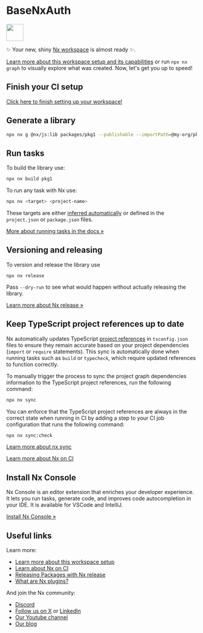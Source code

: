 # BaseNxAuth

<a alt="Nx logo" href="https://nx.dev" target="_blank" rel="noreferrer"><img src="https://raw.githubusercontent.com/nrwl/nx/master/images/nx-logo.png" width="45"></a>

✨ Your new, shiny [Nx workspace](https://nx.dev) is almost ready ✨.

[Learn more about this workspace setup and its capabilities](https://nx.dev/nx-api/js?utm_source=nx_project&amp;utm_medium=readme&amp;utm_campaign=nx_projects) or run `npx nx graph` to visually explore what was created. Now, let's get you up to speed!

## Finish your CI setup

[Click here to finish setting up your workspace!](https://cloud.nx.app/connect/v9KwugqW9d)


## Generate a library

```sh
npx nx g @nx/js:lib packages/pkg1 --publishable --importPath=@my-org/pkg1
```

## Run tasks

To build the library use:

```sh
npx nx build pkg1
```

To run any task with Nx use:

```sh
npx nx <target> <project-name>
```

These targets are either [inferred automatically](https://nx.dev/concepts/inferred-tasks?utm_source=nx_project&utm_medium=readme&utm_campaign=nx_projects) or defined in the `project.json` or `package.json` files.

[More about running tasks in the docs &raquo;](https://nx.dev/features/run-tasks?utm_source=nx_project&utm_medium=readme&utm_campaign=nx_projects)

## Versioning and releasing

To version and release the library use

```
npx nx release
```

Pass `--dry-run` to see what would happen without actually releasing the library.

[Learn more about Nx release &raquo;](hhttps://nx.dev/features/manage-releases?utm_source=nx_project&utm_medium=readme&utm_campaign=nx_projects)

## Keep TypeScript project references up to date

Nx automatically updates TypeScript [project references](https://www.typescriptlang.org/docs/handbook/project-references.html) in `tsconfig.json` files to ensure they remain accurate based on your project dependencies (`import` or `require` statements). This sync is automatically done when running tasks such as `build` or `typecheck`, which require updated references to function correctly.

To manually trigger the process to sync the project graph dependencies information to the TypeScript project references, run the following command:

```sh
npx nx sync
```

You can enforce that the TypeScript project references are always in the correct state when running in CI by adding a step to your CI job configuration that runs the following command:

```sh
npx nx sync:check
```

[Learn more about nx sync](https://nx.dev/reference/nx-commands#sync)


[Learn more about Nx on CI](https://nx.dev/ci/intro/ci-with-nx#ready-get-started-with-your-provider?utm_source=nx_project&utm_medium=readme&utm_campaign=nx_projects)

## Install Nx Console

Nx Console is an editor extension that enriches your developer experience. It lets you run tasks, generate code, and improves code autocompletion in your IDE. It is available for VSCode and IntelliJ.

[Install Nx Console &raquo;](https://nx.dev/getting-started/editor-setup?utm_source=nx_project&utm_medium=readme&utm_campaign=nx_projects)

## Useful links

Learn more:

- [Learn more about this workspace setup](https://nx.dev/nx-api/js?utm_source=nx_project&amp;utm_medium=readme&amp;utm_campaign=nx_projects)
- [Learn about Nx on CI](https://nx.dev/ci/intro/ci-with-nx?utm_source=nx_project&utm_medium=readme&utm_campaign=nx_projects)
- [Releasing Packages with Nx release](https://nx.dev/features/manage-releases?utm_source=nx_project&utm_medium=readme&utm_campaign=nx_projects)
- [What are Nx plugins?](https://nx.dev/concepts/nx-plugins?utm_source=nx_project&utm_medium=readme&utm_campaign=nx_projects)

And join the Nx community:
- [Discord](https://go.nx.dev/community)
- [Follow us on X](https://twitter.com/nxdevtools) or [LinkedIn](https://www.linkedin.com/company/nrwl)
- [Our Youtube channel](https://www.youtube.com/@nxdevtools)
- [Our blog](https://nx.dev/blog?utm_source=nx_project&utm_medium=readme&utm_campaign=nx_projects)

